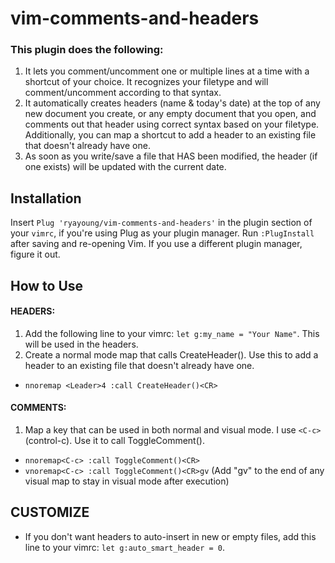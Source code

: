 # vim-comments-and-headers

### This plugin does the following:
1. It lets you comment/uncomment one or multiple lines at a time with a shortcut of your choice. It recognizes your filetype and will comment/uncomment according to that syntax.
2. It automatically creates headers (name & today's date) at the top of any new document you create, or any empty document that you open, and comments out that header using correct syntax based on your filetype. Additionally, you can map a shortcut to add a header to an existing file that doesn't already have one.
3. As soon as you write/save a file that HAS been modified, the header (if one exists) will be updated with the current date.

## Installation
Insert ```Plug 'ryayoung/vim-comments-and-headers'``` in the plugin section of your ```vimrc```, if you're using Plug as your plugin manager. Run ```:PlugInstall``` after saving and re-opening Vim. If you use a different plugin manager, figure it out.
## How to Use
#### HEADERS:
1. Add the following line to your vimrc: ```let g:my_name = "Your Name"```. This will be used in the headers.
2. Create a normal mode map that calls CreateHeader(). Use this to add a header to an existing file that doesn't already have one.
- ```nnoremap <Leader>4 :call CreateHeader()<CR>```
#### COMMENTS:
1. Map a key that can be used in both normal and visual mode. I use ```<C-c>``` (control-c). Use it to call ToggleComment().
- ```nnoremap<C-c> :call ToggleComment()<CR>```
- ```vnoremap<C-c> :call ToggleComment()<CR>gv``` (Add "gv" to the end of any visual map to stay in visual mode after execution)
## CUSTOMIZE
- If you don't want headers to auto-insert in new or empty files, add this line to your vimrc: ```let g:auto_smart_header = 0```.

